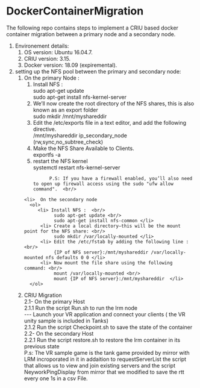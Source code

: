 # DockerContainerMigration
The following repo contains steps to implement a CRIU based docker container migration between a primary node and a secondary node.<br/>

<ol> <li> Environement details:  
  <ol>  
     <li> OS version: Ubuntu 16.04.7. </li>
     <li> CRIU version: 3.15. </li>
     <li> Docker version: 18.09 (expiremental). </li>
   </ol>
   </li> 
  
<li> setting up the NFS pool between the primary and secondary node: 
  <ol>
   <li> On the primary Node : 
     <ol>
        <li> Install NFS : <br/>
              sudo apt-get update <br/>
              sudo apt-get install nfs-kernel-server  </li>
        <li> We’ll now create the root directory of the NFS shares, this is also known as an export folder <br/>
              sudo mkdir /mnt/myshareddir </li>
         <li> Edit the /etc/exports file in a text editor, and add the following directive. <br/>
              /mnt/myshareddir ip_secondary_node (rw,sync,no_subtree_check) </li>
         <li> Make the NFS Share Available to Clients. <br/>
              exportfs -a  </li>
         <li> restart the NFS kernel <br/>
              systemctl restart nfs-kernel-server  </li>
              
          P.S: If you have a firewall enabled, you’ll also need to open up firewall access using the sudo "ufw allow command".  <br/>
       
  </ol>
  </li>
          
    <li>  On the secondary node  
      <ol>
         <li> Install NFS :  <br/>
               sudo apt-get update <br/>
               sudo apt-get install nfs-common </li>
          <li> Create a local directory—this will be the mount point for the NFS share: <br/>
               sudo mkdir /var/locally-mounted </li>
          <li> Edit the /etc/fstab by adding the following line : <br/>
               {IP of NFS server}:/mnt/myshareddir /var/locally-mounted nfs defaults 0 0 </li>
          <li> Now mount the file share using the following command: <br/>
               mount /var/locally-mounted <br/>
               mount {IP of NFS server}:/mnt/myshareddir  </li>
      </ol>
  </li>
  </ol>
  </li> 
  
  2. CRIU Migration  <br/>
    2.1- On the primary Host  <br/>
        2.1.1 Run the script Run.sh to run the lrm node  <br/>
         --- Launch your VR application and connect your clients ( the VR unity sample is included in Tanks)  <br/>
        2.1.2 Run the script Checkpoint.sh to save the state of the container <br/>
    2.2- On the secondary Host <br/>
        2.2.1 Run the script restore.sh to restore the lrm container in its previous state <br/>
     P.s: The VR sample game is the tank game provided by mirror with LRM incroporated in it in addaition to requestServerList the script that allows us to view and join existing servers and the script NeyworkPingDisplay from mirror that we modified to save the rtt every one 1s in a csv File.  <br/>
     
        
         
         
               
  

         




